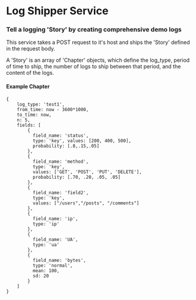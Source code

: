 # Log Shipper Service
### Tell a logging 'Story' by creating comprehensive demo logs

This service takes a POST request to it's host and ships the 'Story' defined in the request body.

A 'Story' is an array of 'Chapter' objects, which define the log_type, period of time to ship, the number of logs to ship between that period, and the content of the logs. 

#### Example Chapter
```
{
    log_type: 'test1', 
    from_time: now - 3600*1000, 
    to_time: now, 
    n: 5, 
    fields: [
        {
          field_name: 'status', 
          type: 'key', values: [200, 400, 500], 
          probability: [.8,.15,.05]
        },
        {
          field_name: 'method', 
          type: 'key', 
          values: ['GET', 'POST', 'PUT', 'DELETE'], 
          probability: [.70, .20, .05, .05]
        },
        {
          field_name: 'field2',
          type: 'key',
          values: ["/users","/posts", "/comments"]
        },
        {
          field_name: 'ip',
          type: 'ip'
        },
        {
          field_name: 'UA',
          type: 'ua'
        },
        {
          field_name: 'bytes',
          type: 'normal', 
          mean: 100, 
          sd: 20
        }
    ]
}
```

